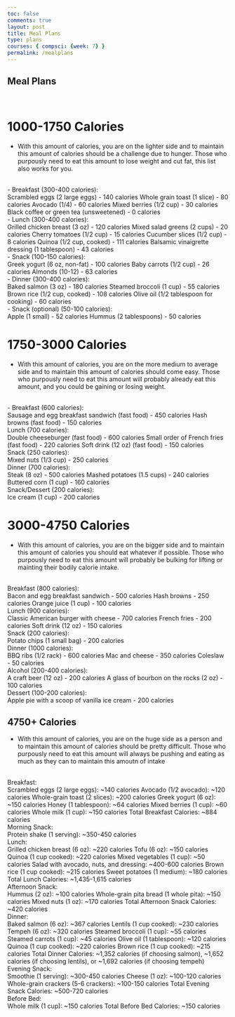 ```yaml
---
toc: false
comments: true
layout: post
title: Meal Plans
type: plans
courses: { compsci: {week: 7} }
permalink: /mealplans
---
```


## Meal Plans

<br>

# 1000-1750 Calories 
- With this amount of calories, you are on the lighter side and to maintain this amount of calories should be a challenge due to hunger. Those who purpously need to eat this amount to lose weight and cut fat, this list also works for you.
<br>
- Breakfast (300-400 calories):
<br>
Scrambled eggs (2 large eggs) - 140 calories
Whole grain toast (1 slice) - 80 calories
Avocado (1/4) - 60 calories
Mixed berries (1/2 cup) - 30 calories
Black coffee or green tea (unsweetened) - 0 calories
<br>
- Lunch (300-400 calories):
<br>
Grilled chicken breast (3 oz) - 120 calories
Mixed salad greens (2 cups) - 20 calories
Cherry tomatoes (1/2 cup) - 15 calories
Cucumber slices (1/2 cup) - 8 calories
Quinoa (1/2 cup, cooked) - 111 calories
Balsamic vinaigrette dressing (1 tablespoon) - 43 calories
<br>
- Snack (100-150 calories):
<br>
Greek yogurt (6 oz, non-fat) - 100 calories
Baby carrots (1/2 cup) - 26 calories
Almonds (10-12) - 63 calories
<br>
- Dinner (300-400 calories):
<br>
Baked salmon (3 oz) - 180 calories
Steamed broccoli (1 cup) - 55 calories
Brown rice (1/2 cup, cooked) - 108 calories
Olive oil (1/2 tablespoon for cooking) - 60 calories
<br>
- Snack (optional) (50-100 calories):
<br>
Apple (1 small) - 52 calories
Hummus (2 tablespoons) - 50 calories

<br>

# 1750-3000 Calories
- With this amount of calories, you are on the more medium to average side and to maintain this amount of calories should come easy. Those who purpously need to eat this amount will probably already eat this amount, and you could be gaining or losing weight.
<br>
- Breakfast (600 calories):
<br>
Sausage and egg breakfast sandwich (fast food) - 450 calories
Hash browns (fast food) - 150 calories
<br>
Lunch (700 calories):
<br>
Double cheeseburger (fast food) - 600 calories
Small order of French fries (fast food) - 220 calories
Soft drink (12 oz) (fast food) - 150 calories
<br>
Snack (250 calories):
<br>
Mixed nuts (1/3 cup) - 250 calories
<br>
Dinner (700 calories):
<br>
Steak (8 oz) - 500 calories
Mashed potatoes (1.5 cups) - 240 calories
Buttered corn (1 cup) - 160 calories
<br>
Snack/Dessert (200 calories):
<br>
Ice cream (1 cup) - 200 calories

<br>

# 3000-4750 Calories
- With this amount of calories, you are on the bigger side and to maintain this amount of calories you should eat whatever if possible. Those who purpously need to eat this amount will probably be bulking for lifting or mainting their bodily calorie intake.
<br>
Breakfast (800 calories):
<br>
Bacon and egg breakfast sandwich - 500 calories
Hash browns - 250 calories
Orange juice (1 cup) - 100 calories
<br>
Lunch (900 calories):
<br>
Classic American burger with cheese - 700 calories
French fries - 200 calories
Soft drink (12 oz) - 150 calories
<br>
Snack (200 calories):
<br>
Potato chips (1 small bag) - 200 calories
<br>
Dinner (1000 calories):
<br>
BBQ ribs (1/2 rack) - 600 calories
Mac and cheese - 350 calories
Coleslaw - 50 calories
<br>
Alcohol (200-400 calories):
<br>
A craft beer (12 oz) - 200 calories
A glass of bourbon on the rocks (2 oz) - 100 calories
<br>
Dessert (100-200 calories):
<br>
Apple pie with a scoop of vanilla ice cream - 200 calories

## 4750+ Calories
- With this amount of calories, you are on the huge side as a person and to maintain this amount of calories should be pretty difficult. Those who purpously need to eat this amount will always be pushing and eating as much as they can to maintain this amoutn of intake
<br>
Breakfast:
<br>
Scrambled eggs (2 large eggs): ~140 calories
Avocado (1/2 avocado): ~120 calories
Whole-grain toast (2 slices): ~200 calories
Greek yogurt (6 oz): ~150 calories
Honey (1 tablespoon): ~64 calories
Mixed berries (1 cup): ~60 calories
Whole milk (1 cup): ~150 calories
Total Breakfast Calories: ~884 calories
<br>
Morning Snack:
<br>
Protein shake (1 serving): ~350-450 calories

<br>
Lunch:
<br>
Grilled chicken breast (6 oz): ~220 calories
Tofu (6 oz): ~150 calories
Quinoa (1 cup cooked): ~220 calories
Mixed vegetables (1 cup): ~50 calories
Salad with avocado, nuts, and dressing: ~400-600 calories
Brown rice (1 cup cooked): ~215 calories
Sweet potatoes (1 medium): ~180 calories
Total Lunch Calories: ~1,435-1,615 calories
<br>
Afternoon Snack:
<br>
Hummus (2 oz): ~100 calories
Whole-grain pita bread (1 whole pita): ~150 calories
Mixed nuts (1 oz): ~170 calories
Total Afternoon Snack Calories: ~420 calories
<br>
Dinner:
<br>
Baked salmon (6 oz): ~367 calories
Lentils (1 cup cooked): ~230 calories
Tempeh (6 oz): ~320 calories
Steamed broccoli (1 cup): ~55 calories
Steamed carrots (1 cup): ~45 calories
Olive oil (1 tablespoon): ~120 calories
Quinoa (1 cup cooked): ~220 calories
Brown rice (1 cup cooked): ~215 calories
Total Dinner Calories: ~1,352 calories (if choosing salmon), ~1,652 calories (if choosing lentils), or ~1,692 calories (if choosing tempeh)
<br>
Evening Snack:
<br>
Smoothie (1 serving): ~300-450 calories
Cheese (1 oz): ~100-120 calories
Whole-grain crackers (5-6 crackers): ~100-150 calories
Total Evening Snack Calories: ~500-720 calories
<br>
Before Bed:
<br>
Whole milk (1 cup): ~150 calories
Total Before Bed Calories: ~150 calories